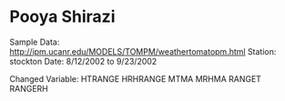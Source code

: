 # Pooya Shirazi

Sample Data:
http://ipm.ucanr.edu/MODELS/TOMPM/weathertomatopm.html
Station: stockton
Date: 8/12/2002 to 9/23/2002


Changed Variable:
	HTRANGE
	HRHRANGE
	MTMA
	MRHMA
	RANGET
	RANGERH